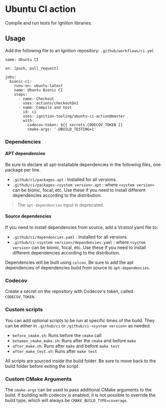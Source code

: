 # Ubuntu CI action

Compile and run tests for Ignition libraries.

## Usage

Add the following file to an Ignition repository:
`.github/workflows/ci.yml`

```
name: Ubuntu CI

on: [push, pull_request]

jobs:
  bionic-ci:
    runs-on: ubuntu-latest
    name: Ubuntu Bionic CI
    steps:
      - name: Checkout
        uses: actions/checkout@v2
      - name: Compile and test
        id: ci
        uses: ignition-tooling/ubuntu-ci-action@master
        with:
          codecov-token: ${{ secrets.CODECOV_TOKEN }}
          cmake-args: '-DBUILD_TESTING=1'
```

### Dependencies

#### APT dependencies

Be sure to declare all apt-installable dependencies in the following files, one
package per line.

* `.github/ci/packages.apt` : Installed for all versions.
* `.github/ci/packages-<system version>.apt` : where `<system version>` can be
  bionic, focal, etc. Use these if you need to install different dependencies
  according to the distribution.

> The `apt-dependencies` input is deprecated.

#### Source dependencies

If you need to install dependencies from source, add a Vcstool yaml file to:

* `.github/ci/dependencies.yaml` : Installed for all versions
* `.github/ci-<system version>/dependencies.yaml` : where `<system version>`
  can be bionic, focal, etc. Use these if you need to install different
  dependencies according to the distribution.

Dependencies will be built using `colcon`. Be sure to add the apt dependencies
of dependencies build from source to `apt-dependencies`.

### Codecov

Create a secret on the repository with Codecov's token, called `CODECOV_TOKEN`.

### Custom scripts

You can add optional scripts to be run at specific times of the build. They can
be either in `.github/ci` or `/github/ci-<system version>` as needed.

* `before_cmake.sh`: Runs before the `cmake` call
* `between_cmake_make.sh`: Runs after the `cmake` and before `make`
* `after_make.sh`: Runs after `make` and before `make test`
* `after_make_test.sh`: Runs after `make test`

All scripts are sourced inside the build folder. Be sure to move back to the
build folder before exiting the script.

### Custom CMake Arguments

The `cmake-args` can be used to pass additional CMake arguments to the build.
If building with codecov is enabled, it is not possible to override the build type,
which will always be `CMAKE_BUILD_TYPE=coverage`.
